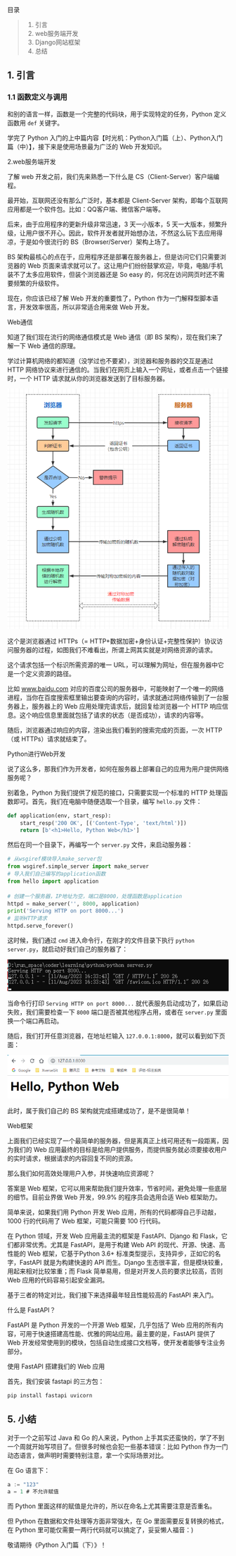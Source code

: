 目录

> 1. 引言
> 3. web服务端开发
> 4. Django网站框架
> 6. 总结



## 1. 引言

### 1.1 函数定义与调用

和别的语言一样，函数是一个完整的代码块，用于实现特定的任务，Python 定义函数用 `def` 关键字。

学完了 Python 入门的上中篇内容【时光机：Python入门篇（上）、Python入门篇（中）】，接下来是使用场景最为广泛的 Web 开发知识。



2.web服务端开发

了解 web 开发之前，我们先来熟悉一下什么是 CS（Client-Server）客户端编程。

最开始，互联网还没有那么广泛时，基本都是 Client-Server 架构，即每个互联网应用都是一个软件包。比如：QQ客户端、微信客户端等。

后来，由于应用程序的更新升级非常迅速，3 天一小版本，5 天一大版本，频繁升级，让用户很不开心。因此，软件开发者就开始想办法，不然这么玩下去应用得凉，于是如今很流行的 BS（Browser/Server）架构上场了。

BS 架构最核心的点在于，应用程序还是部署在服务器上，但是访问它们只需要浏览器的 Web 页面来请求就可以了。这让用户们纷纷鼓掌欢迎，毕竟，电脑/手机装不了太多应用软件，但装个浏览器还是 So easy 的，何况在访问网页时还不需要频繁的升级软件。

现在，你应该已经了解 Web 开发的重要性了，Python 作为一门解释型脚本语言，开发效率很高，所以非常适合用来做 Web 开发。



Web通信

知道了我们现在流行的网络通信模式是 Web 通信（即 BS 架构），现在我们来了解一下 Web 通信的原理。

学过计算机网络的都知道（没学过也不要紧），浏览器和服务器的交互是通过 HTTP 网络协议来进行通信的。当我们在网页上输入一个网址，或者点击一个链接时，一个 HTTP 请求就从你的浏览器发送到了目标服务器。

![https](imgs/https.png)

这个是浏览器通过 HTTPs（= HTTP+数据加密+身份认证+完整性保护）协议访问服务器的过程，如图我们不难看出，所谓上网其实就是对网络资源的请求。

这个请求包括一个标识所需资源的唯一 URL，可以理解为网址，但在服务器中它是一个定义资源的路径。

比如 www.baidu.com 对应的百度公司的服务器中，可能映射了一个唯一的网络进程，当你在百度搜索框里输出要查询的内容时，请求就通过网络传输到了一台服务器上，服务器上的 Web 应用处理完请求后，就回复给浏览器一个 HTTP 响应信息。这个响应信息里面就包括了请求的状态（是否成功），请求的内容等。

随后，浏览器通过响应的内容，渲染出我们看到的搜索完成的页面，一次 HTTP（或 HTTPs）请求就结束了。



Python进行Web开发

说了这么多，那我们作为开发者，如何在服务器上部署自己的应用为用户提供网络服务呢？

别着急，Python 为我们提供了规范的接口，只需要实现一个标准的 HTTP 处理函数即可。首先，我们在电脑中随便选取一个目录，编写 `hello.py` 文件：

``` python
def application(env, start_resp):
    start_resp('200 OK', [('Content-Type', 'text/html')])
    return [b'<h1>Hello, Python Web</h1>']
```

然后在同一个目录下，再编写一个 `server.py` 文件，来启动服务器：

``` python
# 从wsgiref模块导入make_server包
from wsgiref.simple_server import make_server
# 导入我们自己编写的application函数
from hello import application

# 创建一个服务器，IP地址为空，端口是8000，处理函数是application
httpd = make_server('', 8000, application)
print('Serving HTTP on port 8000...')
# 监听HTTP请求
httpd.serve_forever()
```

这时候，我们通过 `cmd` 进入命令行，在刚才的文件目录下执行 `python server.py`，就启动好我们自己的服务器了：

![image-20230811163756388](imgs/image-20230811163756388.png)

当命令行打印 `Serving HTTP on port 8000...` 就代表服务启动成功了，如果启动失败，我们需要检查一下 `8000` 端口是否被其他程序占用，或者在 `server.py` 里面换一个端口再启动。



随后，我们打开任意浏览器，在地址栏输入 `127.0.0.1:8000`，就可以看到如下页面：

![image-20230811163852290](imgs/image-20230811163852290.png)

此时，属于我们自己的 BS 架构就完成搭建成功了，是不是很简单！



Web框架

上面我们已经实现了一个最简单的服务器，但是离真正上线可用还有一段距离，因为我们的 Web 应用最终的目标是给用户提供服务，而提供服务就必须要接收用户的实时请求，根据请求的内容回复不同的资源。

那么我们如何高效处理用户入参，并快速响应资源呢？

答案是 Web 框架，它可以用来帮助我们提升效率，节省时间，避免处理一些底层的细节。目前业界做 Web 开发，99.9% 的程序员会选用合适 Web 框架助力。

简单来说，如果我们用 Python 开发 Web 应用，所有的代码都得自己手动敲，1000 行的代码用了 Web 框架，可能只需要 100 行代码。

在 Python 领域，开发 Web 应用最主流的框架是 FastAPI、Django 和 Flask，它们都非常优秀。尤其是 FastAPI，是用于构建 Web API 的现代、开源、快速、高性能的 Web 框架，它基于Python 3.6+ 标准类型提示，支持异步，正如它的名字，FastAPI 就是为构建快速的 API 而生。Django 生态很丰富，但是模块较重，用起来相对比较笨重；而 Flask 简单易用，但是对开发人员的要求比较高，否则 Web 应用的代码容易引起安全漏洞。

基于三者的特定对比，我们接下来选择最年轻且性能较高的 FastAPI 来入门。



什么是 FastAPI？

FastAPI 是 Python 开发的一个开源 Web 框架，几乎包括了 Web 应用的所有内容，可用于快速搭建高性能、优雅的网站应用。最主要的是，FastAPI 提供了 Web 开发经常使用到的模块，包括自动生成接口文档等，使开发者能够专注业务部分。



使用 FastAPI 搭建我们的 Web 应用

首先，我们安装 fastapi 的三方包：

``` python
pip install fastapi uvicorn
```





## 5. 小结

对于一个之前写过 Java 和 Go 的人来说，Python 上手其实还蛮快的，学了不到一个周就开始写项目了。但很多时候也会犯一些基本错误：比如 Python 作为一门动态语言，做声明时需要特别注意，拿一个实际场景对比。

在 Go 语言下：

``` go
a := "123"
a = 1 # 不允许赋值
```

而 Python 里面这样的赋值是允许的，所以在命名上尤其需要注意是否重名。

但 Python 在数据和文件处理等方面非常强大，在 Go 里面需要反复转换的格式，在 Python 里可能仅需要一两行代码就可以搞定了，妥妥懒人福音：)

敬请期待《Python 入门篇（下）》！